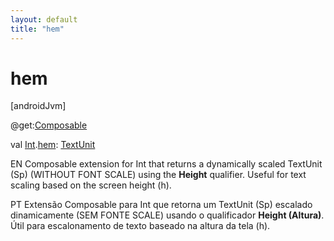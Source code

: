 ```yaml
---
layout: default
title: "hem"
---
```


# hem

[androidJvm]

@get:[Composable](https://developer.android.com/reference/kotlin/androidx/compose/runtime/Composable.html)

val [Int](https://kotlinlang.org/api/core/kotlin-stdlib/kotlin/-int/index.html).[hem](hem.md): [TextUnit](https://developer.android.com/reference/kotlin/androidx/compose/ui/unit/TextUnit.html)

EN Composable extension for Int that returns a dynamically scaled TextUnit (Sp) (WITHOUT FONT SCALE) using the **Height** qualifier. Useful for text scaling based on the screen height (h).

PT Extensão Composable para Int que retorna um TextUnit (Sp) escalado dinamicamente (SEM FONTE SCALE) usando o qualificador **Height (Altura)**. Útil para escalonamento de texto baseado na altura da tela (h).